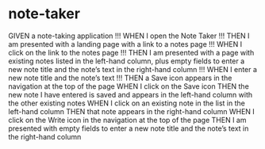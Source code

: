 # note-taker

GIVEN a note-taking application
!!! WHEN I open the Note Taker
!!! THEN I am presented with a landing page with a link to a notes page
!!! WHEN I click on the link to the notes page
!!! THEN I am presented with a page with existing notes listed in the left-hand column, plus empty fields to enter a new note title and the note’s text in the right-hand column
!!! WHEN I enter a new note title and the note’s text
!!! THEN a Save icon appears in the navigation at the top of the page
WHEN I click on the Save icon
THEN the new note I have entered is saved and appears in the left-hand column with the other existing notes
WHEN I click on an existing note in the list in the left-hand column
THEN that note appears in the right-hand column
WHEN I click on the Write icon in the navigation at the top of the page
THEN I am presented with empty fields to enter a new note title and the note’s text in the right-hand column